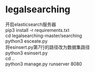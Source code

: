 # legalsearching  
开启elasticsearch服务器  
pip3 install -r requirements.txt  
cd legalsearching-master/searching  
python3 esceate.py  
将esinsert.py第7行的路径改为数据集路径  
python3 esinsert.py  
cd ..  
python3 manage.py runserver 8080  
